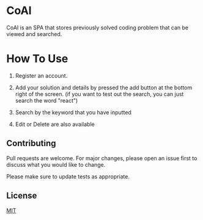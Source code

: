 # CoAI

CoAI is an SPA that stores previously solved coding problem that can be viewed and searched.

# How To Use

1. Register an account.

2. Add your solution and details by pressed the add button at the bottom right of the screen. (if you want to test out the search, you can just search the word "react")

3. Search by the keyword that you have inputted

4. Edit or Delete are also available

## Contributing
Pull requests are welcome. For major changes, please open an issue first to discuss what you would like to change.

Please make sure to update tests as appropriate.

## License
[MIT](https://choosealicense.com/licenses/mit/)
